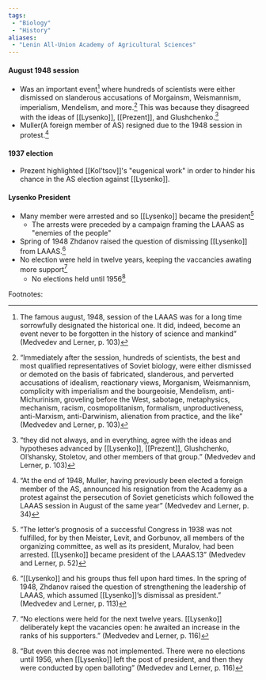 ```yaml
---
tags:
 - "Biology"
 - "History"
aliases:
 - "Lenin All-Union Academy of Agricultural Sciences"
---
```


#### August 1948 session
 - Was an important event[^1] where hundreds of scientists were either dismissed on slanderous accusations of Morgainsm, Weismannism, imperialism, Mendelism, and more.[^2] This was because they disagreed with the ideas of [[Lysenko]], [[Prezent]], and Glushchenko.[^3]
 - Muller(A foreign member of AS) resigned due to the 1948 session in protest.[^4]
#### 1937 election
 - Prezent highlighted [[Kol'tsov]]'s "eugenical work" in order to hinder his chance in the AS election against [[Lysenko]].
#### Lysenko President
 - Many member were arrested and so [[Lysenko]] became the president[^5]
	 - The arrests were preceded by a campaign framing the LAAAS as "enemies of the people"
 - Spring of 1948 Zhdanov raised the question of dismissing [[Lysenko]] from LAAAS.[^6]
 - No election were held in twelve years, keeping the vaccancies awating more support[^7]
	 - No elections held until 1956[^8]

Footnotes:
[^1]:The famous august, 1948, session of the LAAAS  was for a long time sorrowfully designated the historical one.  It did, indeed, become an event never to be forgotten in the  history of science and mankind”  (Medvedev and Lerner, p. 103)

[^2]:“Immediately after the session, hundreds of scientists, the  best and most qualified representatives of Soviet biology, were  either dismissed or demoted on the basis of fabricated,  slanderous, and perverted accusations of idealism, reactionary  views, Morganism, Weismannism, complicity with imperialism  and the bourgeoisie, Mendelism, anti-Michurinism, groveling  before the West, sabotage, metaphysics, mechanism, racism,  cosmopolitanism, formalism, unproductiveness, anti-Marxism,  anti-Darwinism, alienation from practice, and the like”  (Medvedev and Lerner, p. 103)

[^3]:“they  did not always, and in everything, agree with the ideas and  hypotheses advanced by [[Lysenko]], [[Prezent]], Glushchenko,  Ol’shansky, Stoletov, and other members of that group.”  (Medvedev and Lerner, p. 103)

[^4]:“At the end of 1948, Muller, having previously been elected  a foreign member of the AS, announced his resignation from  the Academy as a protest against the persecution of Soviet  geneticists which followed the LAAAS session in August of  the same year”  (Medvedev and Lerner, p. 34)

[^5]:“The letter’s prognosis of a successful Congress in 1938 was  not fulfilled, for by then Meister, Levit, and Gorbunov, all  members of the organizing committee, as well as its president,  Muralov, had been arrested. [[Lysenko]] became president of the  LAAAS.13”  (Medvedev and Lerner, p. 52)

[^6]:“[[Lysenko]] and his groups thus fell upon hard times. In the  spring of 1948, Zhdanov raised the question of strengthening  the leadership of LAAAS, which assumed [[Lysenko]]’s dismissal  as president.”  (Medvedev and Lerner, p. 113)

[^7]:“No elections  were held for the next twelve years. [[Lysenko]] deliberately  kept the vacancies open: he awaited an increase in the ranks  of his supporters.”  (Medvedev and Lerner, p. 116)

[^8]:“But even this decree was not implemented. There were no  elections until 1956, when [[Lysenko]] left the post of president,  and then they were conducted by open balloting”  (Medvedev and Lerner, p. 116)